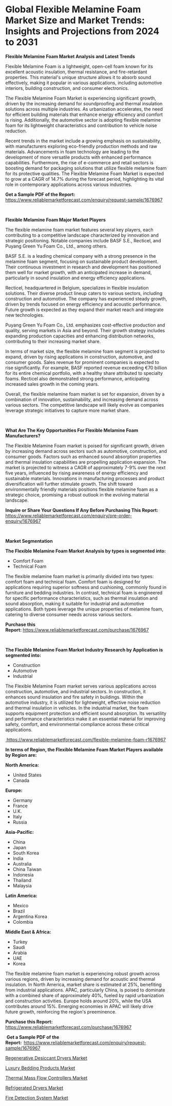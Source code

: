 <p><h1>Global Flexible Melamine Foam Market Size and Market Trends: Insights and Projections from 2024 to 2031</h1></p><p><strong>Flexible Melamine Foam Market Analysis and Latest Trends</strong></p>
<p><p>Flexible Melamine Foam is a lightweight, open-cell foam known for its excellent acoustic insulation, thermal resistance, and fire-retardant properties. This material's unique structure allows it to absorb sound effectively, making it popular in various applications, including automotive interiors, building construction, and consumer electronics.</p><p>The Flexible Melamine Foam Market is experiencing significant growth, driven by the increasing demand for soundproofing and thermal insulation solutions across multiple industries. As urbanization accelerates, the need for efficient building materials that enhance energy efficiency and comfort is rising. Additionally, the automotive sector is adopting flexible melamine foam for its lightweight characteristics and contribution to vehicle noise reduction.</p><p>Recent trends in the market include a growing emphasis on sustainability, with manufacturers exploring eco-friendly production methods and raw materials. Advancements in foam technology are leading to the development of more versatile products with enhanced performance capabilities. Furthermore, the rise of e-commerce and retail sectors is boosting demand for packaging solutions that utilize flexible melamine foam for its protective qualities. The Flexible Melamine Foam Market is expected to grow at a CAGR of 14.7% during the forecast period, highlighting its vital role in contemporary applications across various industries.</p></p>
<p><strong>Get a Sample PDF of the Report:&nbsp;</strong> <a href="https://www.reliablemarketforecast.com/enquiry/request-sample/1676967?utm_campaign=1110&utm_medium=2&utm_source=Github&utm_content=ia&utm_term=18112024&utm_id=flexible-melamine-foam">https://www.reliablemarketforecast.com/enquiry/request-sample/1676967</a></p>
<p>&nbsp;</p>
<p><strong>Flexible Melamine Foam Major Market Players</strong></p>
<p><p>The flexible melamine foam market features several key players, each contributing to a competitive landscape characterized by innovation and strategic positioning. Notable companies include BASF S.E., Recticel, and Puyang Green Yu Foam Co., Ltd., among others.</p><p>BASF S.E. is a leading chemical company with a strong presence in the melamine foam segment, focusing on sustainable product development. Their continuous investment in research and development has positioned them well for market growth, with an anticipated increase in demand, particularly in sound insulation and energy efficiency applications.</p><p>Recticel, headquartered in Belgium, specializes in flexible insulation solutions. Their diverse product lineup caters to various sectors, including construction and automotive. The company has experienced steady growth, driven by trends focused on energy efficiency and acoustic performance. Future growth is expected as they expand their market reach and integrate new technologies.</p><p>Puyang Green Yu Foam Co., Ltd. emphasizes cost-effective production and quality, serving markets in Asia and beyond. Their growth strategy includes expanding production capacities and enhancing distribution networks, contributing to their increasing market share.</p><p>In terms of market size, the flexible melamine foam segment is projected to expand, driven by rising applications in construction, automotive, and consumer goods. Sales revenue for prominent companies is expected to rise significantly. For example, BASF reported revenue exceeding €70 billion for its entire chemical portfolio, with a healthy share attributed to specialty foams. Recticel also demonstrated strong performance, anticipating increased sales growth in the coming years.</p><p>Overall, the flexible melamine foam market is set for expansion, driven by a combination of innovation, sustainability, and increasing demand across various sectors. The competitive landscape will likely evolve as companies leverage strategic initiatives to capture more market share.</p></p>
<p>&nbsp;</p>
<p><strong>What Are The Key Opportunities For Flexible Melamine Foam Manufacturers?</strong></p>
<p><p>The Flexible Melamine Foam market is poised for significant growth, driven by increasing demand across sectors such as automotive, construction, and consumer goods. Factors such as enhanced sound absorption properties and thermal insulation capabilities are propelling application expansion. The market is projected to witness a CAGR of approximately 7-9% over the next five years, influenced by rising awareness of energy efficiency and sustainable materials. Innovations in manufacturing processes and product diversification will further stimulate growth. The shift toward environmentally friendly materials positions flexible melamine foam as a strategic choice, promising a robust outlook in the evolving material landscape.</p></p>
<p><strong>Inquire or Share Your Questions If Any Before Purchasing This Report:</strong> <a href="https://www.reliablemarketforecast.com/enquiry/pre-order-enquiry/1676967?utm_campaign=1110&utm_medium=2&utm_source=Github&utm_content=ia&utm_term=18112024&utm_id=flexible-melamine-foam">https://www.reliablemarketforecast.com/enquiry/pre-order-enquiry/1676967</a></p>
<p>&nbsp;</p>
<p><strong>Market Segmentation</strong></p>
<p><strong>The Flexible Melamine Foam Market Analysis by types is segmented into:</strong></p>
<p><ul><li>Comfort Foam</li><li>Technical Foam</li></ul></p>
<p><p>The flexible melamine foam market is primarily divided into two types: comfort foam and technical foam. Comfort foam is designed for applications requiring superior softness and cushioning, commonly found in furniture and bedding industries. In contrast, technical foam is engineered for specific performance characteristics, such as thermal insulation and sound absorption, making it suitable for industrial and automotive applications. Both types leverage the unique properties of melamine foam, catering to diverse consumer needs across various sectors.</p></p>
<p><strong>Purchase this Report:&nbsp;</strong><a href="https://www.reliablemarketforecast.com/purchase/1676967?utm_campaign=1110&utm_medium=2&utm_source=Github&utm_content=ia&utm_term=18112024&utm_id=flexible-melamine-foam">https://www.reliablemarketforecast.com/purchase/1676967</a></p>
<p>&nbsp;</p>
<p><strong>The Flexible Melamine Foam Market Industry Research by Application is segmented into:</strong></p>
<p><ul><li>Construction</li><li>Automotive</li><li>Industrial</li></ul></p>
<p><p>The Flexible Melamine Foam market serves various applications across construction, automotive, and industrial sectors. In construction, it enhances sound insulation and fire safety in buildings. Within the automotive industry, it is utilized for lightweight, effective noise reduction and thermal insulation in vehicles. In the industrial market, the foam supports equipment protection and efficient sound absorption. Its versatility and performance characteristics make it an essential material for improving safety, comfort, and environmental compliance across these critical applications.</p></p>
<p><a href="https://www.reliablemarketforecast.com/flexible-melamine-foam-r1676967?utm_campaign=1110&utm_medium=2&utm_source=Github&utm_content=ia&utm_term=18112024&utm_id=flexible-melamine-foam">&nbsp;https://www.reliablemarketforecast.com/flexible-melamine-foam-r1676967</a></p>
<p><strong>In terms of Region, the Flexible Melamine Foam Market Players available by Region are:</strong></p>
<p>
    <p> <strong> North America: </strong>
        <ul>
            <li>United States</li>
            <li>Canada</li>
        </ul>
        </p> 
    <p> <strong> Europe: </strong>
        <ul>
            <li>Germany</li>
            <li>France</li>
            <li>U.K.</li>
            <li>Italy</li>
            <li>Russia</li>
        </ul>
        </p> 
    <p> <strong> Asia-Pacific: </strong>
        <ul>
            <li>China</li>
            <li>Japan</li>
            <li>South Korea</li>
            <li>India</li>
            <li>Australia</li>
            <li>China Taiwan</li>
            <li>Indonesia</li>
            <li>Thailand</li>
            <li>Malaysia</li>
        </ul>
        </p> 
    <p> <strong> Latin America: </strong>
        <ul>
            <li>Mexico</li>
            <li>Brazil</li>
            <li>Argentina Korea</li>
            <li>Colombia</li>
        </ul>
        </p> 
    <p> <strong> Middle East & Africa: </strong>
        <ul>
            <li>Turkey</li>
            <li>Saudi</li>
            <li>Arabia</li>
            <li>UAE</li>
            <li>Korea</li>
        </ul>
    </p>
    </p>
<p><p>The flexible melamine foam market is experiencing robust growth across various regions, driven by increasing demand for acoustic and thermal insulation. In North America, market share is estimated at 25%, benefiting from industrial applications. APAC, particularly China, is poised to dominate with a combined share of approximately 40%, fueled by rapid urbanization and construction activities. Europe holds around 20%, while the USA contributes around 15%. Emerging economies in APAC will likely drive future growth, reinforcing the region's preeminence.</p></p>
<p><strong>Purchase this Report: </strong><a href="https://www.reliablemarketforecast.com/purchase/1676967?utm_campaign=1110&utm_medium=2&utm_source=Github&utm_content=ia&utm_term=18112024&utm_id=flexible-melamine-foam">https://www.reliablemarketforecast.com/purchase/1676967</a></p>
<p>&nbsp;<strong>Get a Sample PDF of the Report:&nbsp;&nbsp;</strong><a href="https://www.reliablemarketforecast.com/enquiry/request-sample/1676967?utm_campaign=1110&utm_medium=2&utm_source=Github&utm_content=ia&utm_term=18112024&utm_id=flexible-melamine-foam">https://www.reliablemarketforecast.com/enquiry/request-sample/1676967</a></p>
<p><strong></strong></p>
<p><p><a href="https://www.linkedin.com/pulse/regenerative-desiccant-dryers-industry-analysis-report-market-hwnge?utm_campaign=1110&utm_medium=2&utm_source=Github&utm_content=ia&utm_term=18112024&utm_id=flexible-melamine-foam">Regenerative Desiccant Dryers Market</a></p><p><a href="https://issuu.com/reportprime-2/docs/luxury-bedding-products-market-size_5deae4ac38022f?utm_campaign=1110&utm_medium=2&utm_source=Github&utm_content=ia&utm_term=18112024&utm_id=flexible-melamine-foam">Luxury Bedding Products Market</a></p><p><a href="https://www.linkedin.com/pulse/thermal-mass-flow-controllers-market-evolution-global-trends-7f2ce?utm_campaign=1110&utm_medium=2&utm_source=Github&utm_content=ia&utm_term=18112024&utm_id=flexible-melamine-foam">Thermal Mass Flow Controllers Market</a></p><p><a href="https://www.linkedin.com/pulse/refrigerated-dryers-market-drivers-challenges-forecast-2024-2031-k6mce?utm_campaign=1110&utm_medium=2&utm_source=Github&utm_content=ia&utm_term=18112024&utm_id=flexible-melamine-foam">Refrigerated Dryers Market</a></p><p><a href="https://issuu.com/reportprime-2/docs/fire-detection-system-market-size-2_b274fcea4d0d41?utm_campaign=1110&utm_medium=2&utm_source=Github&utm_content=ia&utm_term=18112024&utm_id=flexible-melamine-foam">Fire Detection System Market</a></p></p>